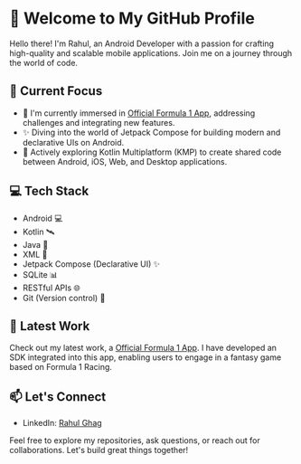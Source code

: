 # 👋 Welcome to My GitHub Profile

Hello there! I'm Rahul, an Android Developer with a passion for crafting high-quality and scalable mobile applications. Join me on a journey through the world of code.
## 🚀 Current Focus

- 🔭 I'm currently immersed in [Official Formula 1 App](https://play.google.com/store/apps/details?id=com.softpauer.f1timingapp2014.basic&hl=en&gl=US), addressing challenges and integrating new features.
- ✨ Diving into the world of Jetpack Compose for building modern and declarative UIs on Android.
- 🌱 Actively exploring Kotlin Multiplatform (KMP) to create shared code between Android, iOS, Web, and Desktop applications.

## 💻 Tech Stack

- Android :computer:
- Kotlin :artificial_satellite:
- Java 📜
- XML 🧩
- Jetpack Compose (Declarative UI) ✨
- SQLite 📊
- RESTful APIs 🌐
- Git (Version control) 🔄

## :helicopter: Latest Work

Check out my latest work, a [Official Formula 1 App](https://play.google.com/store/apps/details?id=com.softpauer.f1timingapp2014.basic&hl=en&gl=US). I have developed an SDK integrated into this app, enabling users to engage in a fantasy game based on Formula 1 Racing.

## 📫 Let's Connect

- LinkedIn: [Rahul Ghag](https://www.linkedin.com/in/rahul-ghag/)

Feel free to explore my repositories, ask questions, or reach out for collaborations. Let's build great things together!

